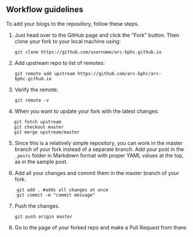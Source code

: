 ## Workflow guidelines 

To add your blogs to the repository, follow these steps. 

1. Just head over to the GitHub page and click the "Fork" button. Then clone your fork to your local machine using: 

   `git clone https://github.com/username/arc-bphc.github.io` 

2. Add upstream repo to list of remotes:

   `git remote add upstream https://github.com/arc-bphc/arc-bphc.github.io` 

3. Verify the remote:

   `git remote -v` 

4. When you want to update your fork with the latest changes: 

```
   git fetch upstream
   git checkout master
   git merge upstream/master
``` 

5. Since this is a relatively simple repository, you can work in the master branch of your fork instead of a separate branch. Add your post in the `_posts` folder in Markdown format with proper YAML values at the top, as in the sample post. 

6. Add all your changes and commit them in the master branch of your fork. 

``` 
    git add . #adds all changes at once 
    git commit -m "commit message" 
``` 

7. Push the changes. 

   `git push origin master` 

8. Go to the page of your forked repo and make a Pull Request from there.   
